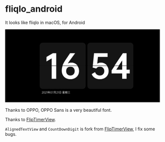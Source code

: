 # fliqlo_android

It looks like fliqlo in macOS, for Android

![look](./device-2021-07-21-165539.png)

Thanks to OPPO, OPPO Sans is a very beautiful font.

Thanks to [FlipTimerView](https://github.com/anugotta/FlipTimerView).

`AlignedTextView` and `CountDownDigit` is fork from [FlipTimerView](https://github.com/anugotta/FlipTimerView), I fix some bugs.
